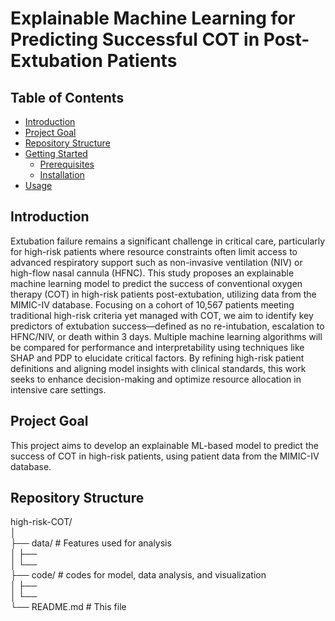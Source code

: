 # Explainable Machine Learning for Predicting Successful COT in Post-Extubation Patients

## Table of Contents

- [Introduction](#introduction)
- [Project Goal](#project-goal)
- [Repository Structure](#repository-structure)
- [Getting Started](#getting-started)
  - [Prerequisites](#prerequisites)
  - [Installation](#installation)
- [Usage](#usage)

## Introduction

Extubation failure remains a significant challenge in critical care, particularly for high-risk patients where resource constraints often limit access to advanced respiratory support such as non-invasive ventilation (NIV) or high-flow nasal cannula (HFNC). This study proposes an explainable machine learning model to predict the success of conventional oxygen therapy (COT) in high-risk patients post-extubation, utilizing data from the MIMIC-IV database. Focusing on a cohort of 10,567 patients meeting traditional high-risk criteria yet managed with COT, we aim to identify key predictors of extubation success—defined as no re-intubation, escalation to HFNC/NIV, or death within 3 days. Multiple machine learning algorithms will be compared for performance and interpretability using techniques like SHAP and PDP to elucidate critical factors. By refining high-risk patient definitions and aligning model insights with clinical standards, this work seeks to enhance decision-making and optimize resource allocation in intensive care settings.

## Project Goal

This project aims to develop an explainable ML-based model to predict the success of COT in high-risk patients, using patient data from the MIMIC-IV database.

## Repository Structure

high-risk-COT/  
│   
├── data/       # Features used for analysis  
│ ├──  
│ └──  
├── code/       # codes for model, data analysis, and visualization  
│ ├──  
│ └──  
└── README.md   # This file  
